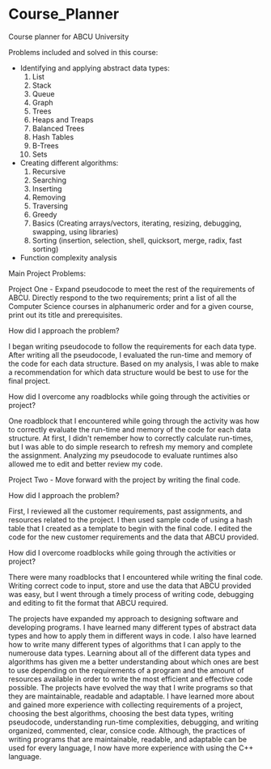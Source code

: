 # Course_Planner
Course planner for ABCU University 

Problems included and solved in this course:
- Identifying and applying abstract data types:
  1. List
  2. Stack
  3. Queue
  4. Graph
  5. Trees
  6. Heaps and Treaps
  7. Balanced Trees
  8. Hash Tables
  9. B-Trees
  10. Sets
- Creating different algorithms:
  1. Recursive
  2. Searching
  3. Inserting
  4. Removing
  5. Traversing
  7. Greedy
  8. Basics (Creating arrays/vectors, iterating, resizing, debugging, swapping, using libraries)
  9. Sorting (insertion, selection, shell, quicksort, merge, radix, fast sorting)
- Function complexity analysis

Main Project Problems:

Project One -
Expand pseudocode to meet the rest of the requirements of ABCU. Directly respond to the two requirements; print a list of all the Computer Science courses in alphanumeric order and for a given course, print out its title and prerequisites.

How did I approach the problem?

I began writing pseudocode to follow the requirements for each data type. After writing all the pseudocode, I evaluated the run-time and memory of the code for each data structure. Based on my analysis, I was able to make a recommendation for which data structure would be best to use for the final project.

How did I overcome any roadblocks while going through the activities or project?

One roadblock that I encountered while going through the activity was how to correctly evaluate the run-time and memory of the code for each data structure. At first, I didn't remember how to correctly calculate run-times, but I was able to do simple research to refresh my memory and complete the assignment. Analyzing my pseudocode to evaluate runtimes also allowed me to edit and better review my code.

Project Two -
Move forward with the project by writing the final code.

How did I approach the problem?

First, I reviewed all the customer requirements, past assignments, and resources related to the project. I then used sample code of using a hash table that I created as a template to begin with the final code. I edited the code for the new customer requirements and the data that ABCU provided.

How did I overcome roadblocks while going through the activities or project?

There were many roadblocks that I encountered while writing the final code. Writing correct code to input, store and use the data that ABCU provided was easy, but I went through a timely process of writing code, debugging and editing to fit the format that ABCU required. 

The projects have expanded my approach to designing software and developing programs. I have learned many different types of abstract data types and how to apply them in different ways in code. I also have learned how to write many different types of algorithms that I can apply to the numerouse data types. Learning about all of the different data types and algorithms has given me a better understanding about which ones are best to use depending on the requirements of a program and the amount of resources available in order to write the most efficient and effective code possible. The projects have evolved the way that I write programs so that they are maintainable, readable and adaptable. I have learned more about and gained more experience with collecting requirements of a project, choosing the best algorithms, choosing the best data types, writing pseudocode, understanding run-time complexities, debugging, and writing organized, commented, clear, consice code. Although, the practices of writing programs that are maintainable, readable, and adaptable can be used for every language, I now have more experience with using the C++ language. 
